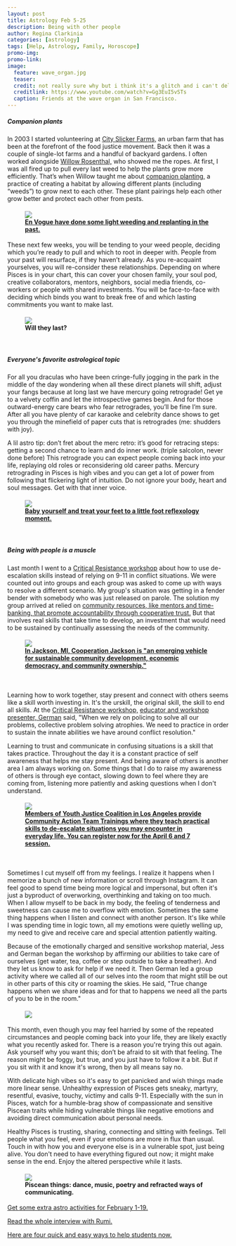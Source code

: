 ```yaml
---
layout: post
title: Astrology Feb 5-25
description: Being with other people
author: Regina Clarkinia
categories: [astrology]
tags: [Help, Astrology, Family, Horoscope]
promo-img:
promo-link:
image:
  feature: wave_organ.jpg
  teaser:
  credit: not really sure why but i think it's a glitch and i can't delete this with the forwd slash or all hell breaks loose so i leave this here ya know/.
  creditlink: https://www.youtube.com/watch?v=Gg3EuI5vSTs
  caption: Friends at the wave organ in San Francisco.
---
```

<h5>Companion plants</h5>
In 2003 I started volunteering at <a href="http://www.cityslickerfarms.org">City Slicker Farms,</a> an urban farm that has been at the forefront of the food justice movement. Back then it was a couple of single-lot farms and a handful of backyard gardens. I often worked alongside <a href="https://www.worldcat.org/title/essential-urban-farmer/oclc/781618683">Willow Rosenthal,</a> who showed me the ropes. At first, I was all fired up to pull every last weed to help the plants grow more efficiently. That’s when Willow taught me about <a href="https://www.farmersalmanac.com/companion-planting-guide-31301">companion planting,</a> a practice of creating a habitat by allowing different plants (including “weeds”) to grow next to each other. These plant pairings help each other grow better and protect each other from pests.

<figure>
<h4>
<a href="https://www.youtube.com/watch?v=liT8cILFAV4"><img src="https://www.queerauntie.com/assets/img/envogue_dance.jpg">
<figcaption>
En Vogue have done some light weeding and replanting in the past.
</figcaption>
</a>
</h4>
</figure>

These next few weeks, you will be tending to your weed people, deciding which you’re ready to pull and which to root in deeper with. People from your past will resurface, if they haven’t already. As you re-acquaint yourselves, you will re-consider these relationships. Depending on where Pisces is in your chart, this can cover your chosen family, your soul pod, creative collaborators, mentors, neighbors, social media friends, co-workers or people with shared investments. You will be face-to-face with deciding which binds you want to break free of and which lasting commitments you want to make last.

<figure>
<h4>
<img src="https://www.queerauntie.com/assets/img/car_smoker.jpg">
<figcaption>
Will they last?
</figcaption>
</h4>
</figure>
<br>

<h5>Everyone's favorite astrological topic</h5>
For all you draculas who have been cringe-fully jogging in the park in the middle of the day wondering when all these direct planets will shift, adjust your fangs because at long last we have mercury going retrograde! Get ye to a velvety coffin and let the introspective games begin. And for those outward-energy care bears who fear retrogrades, you’ll be fine I’m sure. After all you have plenty of car karaoke and celebrity dance shows to get you through the minefield of paper cuts that is retrogrades (me: shudders with joy).

A lil astro tip: don’t fret about the merc retro: it’s good for retracing steps: getting a second chance to learn and do inner work. (triple salcolon, never done before) This retrograde you can expect people coming back into your life, replaying old roles or reconsidering old career paths. Mercury retrograding in Pisces is high vibes and you can get a lot of power from following that flickering light of intuition. Do not ignore your body, heart and soul messages. Get with that inner voice.

<figure>
<h4>
<a href="https://www.queerauntie.com/assets/img/rainbow_reflex.jpeg"><img src="https://www.queerauntie.com/assets/img/baby_foot.jpg">
<figcaption>
Baby yourself and treat your feet to a little foot reflexology moment.
</figcaption>
</a>
</h4>
</figure>
<br>

<h5>Being with people is a muscle</h5>
Last month I went to a <a href="http://criticalresistance.org/abolition-of-policing-workshop/">Critical Resistance workshop</a> about how to use de-escalation skills instead of relying on 9-11 in conflict situations. We were counted out into groups and each group was asked to come up with ways to resolve a different scenario. My group's situation was getting in a fender bender with somebody who was just released on parole. The solution my group arrived at relied on <a href="https://compression.org/jackson-rising-kali-akuno-ajamu-nangwaya/">community resources, like mentors and time-banking, that promote accountability through cooperative trust.</a> But that involves real skills that take time to develop, an investment that would need to be sustained by continually assessing the needs of the community.

<figure>
<h4>
<a href="https://cooperationjackson.org"><img src="https://www.queerauntie.com/assets/img/cooperation.jpg">
<figcaption>
In Jackson, MI, Cooperation Jackson is "an emerging vehicle for sustainable community development, economic democracy, and community ownership."
</figcaption>
</a>
</h4>
</figure>
<br>


Learning how to work together, stay present and connect with others seems like a skill worth investing in. It's the urskill, the original skill, the skill to end all skills. At the <a href="http://criticalresistance.org/abolition-of-policing-workshop/">Critical Resistance workshop,</a> <a href="http://www.gmgallardo.com/contact.html">educator and workshop presenter, German</a> said, "When we rely on policing to solve all our problems, collective problem solving atrophies. We need to practice in order to sustain the innate abilities we have around conflict resolution."

Learning to trust and communicate in confusing situations is a skill that takes practice. Throughout the day it is a constant practice of self awareness that helps me stay present. And being aware of others is another area I am always working on. Some things that I do to raise my awareness of others is through eye contact, slowing down to feel where they are coming from, listening more patiently and asking questions when I don't understand.

<figure>
<h4>
<a href="https://www.eventbrite.com/e/community-action-team-training-tickets-56730361037"><img src="https://www.queerauntie.com/assets/img/yjc_skits.jpg">
<figcaption>
Members of Youth Justice Coalition in Los Angeles provide Community Action Team Trainings where they teach practical skills to de-escalate situations you may encounter in everyday life. You can register now for the April 6 and 7 session.
</figcaption>
</a>
</h4>
</figure>
<br>




Sometimes I cut myself off from my feelings. I realize it happens when I memorize a bunch of new information or scroll through Instagram. It can feel good to spend time being more logical and impersonal, but often it's just a byproduct of overworking, overthinking and taking on too much. When I allow myself to be back in my body, the feeling of tenderness and sweetness can cause me to overflow with emotion. Sometimes the same thing happens when I listen and connect with another person. It's like while I was spending time in logic town, all my emotions were quietly welling up, my need to give and receive care and special attention patiently waiting.

Because of the emotionally charged and sensitive workshop material, Jess and German began the workshop by affirming our abilities to take care of ourselves (get water, tea, coffee or step outside to take a breather). And they let us know to ask for help if we need it. Then German led a group activity where we called all of our selves into the room that might still be out in other parts of this city or roaming the skies. He said, "True change happens when we share ideas and for that to happens we need all the parts of you to be in the room."

<figure>
<h4>
<img src="https://www.queerauntie.com/assets/img/eighties_neighborkids.jpg">
<figcaption>

</figcaption>
</h4>
</figure>

This month, even though you may feel harried by some of the repeated circumstances and people coming back into your life, they are likely exactly what you recently asked for. There is a reason you're trying this out again. Ask yourself why you want this; don’t be afraid to sit with that feeling. The reason might be foggy, but true, and you just have to follow it a bit. But if you sit with it and know it's wrong, then by all means say no.

With delicate high vibes so it's easy to get panicked and wish things made more linear sense. Unhealthy expression of Pisces gets sneaky, martyry, resentful, evasive, touchy, victimy and calls 9-11. Especially with the sun in Pisces, watch for a humble-brag show of compassionate and sensitive Piscean traits while hiding vulnerable things like negative emotions and avoiding direct communication about personal needs.

Healthy Pisces is trusting, sharing, connecting and sitting with feelings. Tell people what you feel, even if your emotions are more in flux than usual. Touch in with how you and everyone else is in a vulnerable spot, just being alive. You don't need to have everything figured out now; it might make sense in the end. Enjoy the altered perspective while it lasts.

<figure>
<h4>
<img src="https://www.queerauntie.com/assets/img/moms_feet.jpg">
<figcaption>
Piscean things: dance, music, poetry and refracted ways of communicating.
</figcaption>
</h4>
</figure>



<a href="https://www.queerauntie.com/astrology/astrology-extra">Get some extra astro activities for February 1-19.</a>

<a href="https://www.queerauntie.com/education/rumi">Read the whole interview with Rumi.</a>

<a href="https://www.queerauntie.com/education/student-help">Here are four quick and easy ways to help students now.</a>
